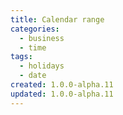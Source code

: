 ```yaml
---
title: Calendar range
categories:
  - business
  - time
tags:
  - holidays
  - date
created: 1.0.0-alpha.11
updated: 1.0.0-alpha.11
---
```

